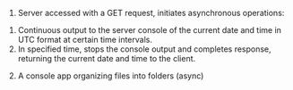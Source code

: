 1. Server accessed with a GET request, initiates asynchronous operations:
  1) Continuous output to the server console of the current date and time in UTC format at certain time intervals.
  2) In specified time, stops the console output and completes response, returning the current date and time to the client.
2. A console app organizing files into folders (async)
